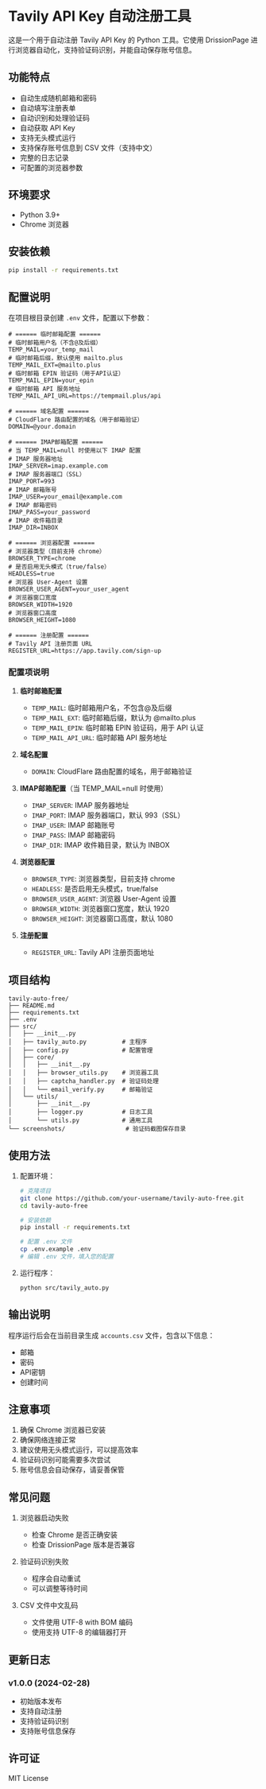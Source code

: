 # Tavily API Key 自动注册工具

这是一个用于自动注册 Tavily API Key 的 Python 工具。它使用 DrissionPage 进行浏览器自动化，支持验证码识别，并能自动保存账号信息。

## 功能特点

- 自动生成随机邮箱和密码
- 自动填写注册表单
- 自动识别和处理验证码
- 自动获取 API Key
- 支持无头模式运行
- 支持保存账号信息到 CSV 文件（支持中文）
- 完整的日志记录
- 可配置的浏览器参数

## 环境要求

- Python 3.9+
- Chrome 浏览器

## 安装依赖

```bash
pip install -r requirements.txt
```

## 配置说明

在项目根目录创建 `.env` 文件，配置以下参数：

```env
# ====== 临时邮箱配置 ======
# 临时邮箱用户名（不含@及后缀）
TEMP_MAIL=your_temp_mail
# 临时邮箱后缀，默认使用 mailto.plus
TEMP_MAIL_EXT=@mailto.plus
# 临时邮箱 EPIN 验证码（用于API认证）
TEMP_MAIL_EPIN=your_epin
# 临时邮箱 API 服务地址
TEMP_MAIL_API_URL=https://tempmail.plus/api

# ====== 域名配置 ======
# CloudFlare 路由配置的域名（用于邮箱验证）
DOMAIN=@your.domain

# ====== IMAP邮箱配置 ======
# 当 TEMP_MAIL=null 时使用以下 IMAP 配置
# IMAP 服务器地址
IMAP_SERVER=imap.example.com
# IMAP 服务器端口（SSL）
IMAP_PORT=993
# IMAP 邮箱账号
IMAP_USER=your_email@example.com
# IMAP 邮箱密码
IMAP_PASS=your_password
# IMAP 收件箱目录
IMAP_DIR=INBOX

# ====== 浏览器配置 ======
# 浏览器类型（目前支持 chrome）
BROWSER_TYPE=chrome
# 是否启用无头模式（true/false）
HEADLESS=true
# 浏览器 User-Agent 设置
BROWSER_USER_AGENT=your_user_agent
# 浏览器窗口宽度
BROWSER_WIDTH=1920
# 浏览器窗口高度
BROWSER_HEIGHT=1080

# ====== 注册配置 ======
# Tavily API 注册页面 URL
REGISTER_URL=https://app.tavily.com/sign-up
```

### 配置项说明

1. **临时邮箱配置**
   - `TEMP_MAIL`: 临时邮箱用户名，不包含@及后缀
   - `TEMP_MAIL_EXT`: 临时邮箱后缀，默认为 @mailto.plus
   - `TEMP_MAIL_EPIN`: 临时邮箱 EPIN 验证码，用于 API 认证
   - `TEMP_MAIL_API_URL`: 临时邮箱 API 服务地址

2. **域名配置**
   - `DOMAIN`: CloudFlare 路由配置的域名，用于邮箱验证

3. **IMAP邮箱配置**（当 TEMP_MAIL=null 时使用）
   - `IMAP_SERVER`: IMAP 服务器地址
   - `IMAP_PORT`: IMAP 服务器端口，默认 993（SSL）
   - `IMAP_USER`: IMAP 邮箱账号
   - `IMAP_PASS`: IMAP 邮箱密码
   - `IMAP_DIR`: IMAP 收件箱目录，默认为 INBOX

4. **浏览器配置**
   - `BROWSER_TYPE`: 浏览器类型，目前支持 chrome
   - `HEADLESS`: 是否启用无头模式，true/false
   - `BROWSER_USER_AGENT`: 浏览器 User-Agent 设置
   - `BROWSER_WIDTH`: 浏览器窗口宽度，默认 1920
   - `BROWSER_HEIGHT`: 浏览器窗口高度，默认 1080

5. **注册配置**
   - `REGISTER_URL`: Tavily API 注册页面地址

## 项目结构

```
tavily-auto-free/
├── README.md
├── requirements.txt
├── .env
├── src/
│   ├── __init__.py
│   ├── tavily_auto.py          # 主程序
│   ├── config.py               # 配置管理
│   ├── core/
│   │   ├── __init__.py
│   │   ├── browser_utils.py    # 浏览器工具
│   │   ├── captcha_handler.py  # 验证码处理
│   │   └── email_verify.py     # 邮箱验证
│   └── utils/
│       ├── __init__.py
│       ├── logger.py           # 日志工具
│       └── utils.py            # 通用工具
└── screenshots/                 # 验证码截图保存目录
```

## 使用方法

1. 配置环境：
   ```bash
   # 克隆项目
   git clone https://github.com/your-username/tavily-auto-free.git
   cd tavily-auto-free
   
   # 安装依赖
   pip install -r requirements.txt
   
   # 配置 .env 文件
   cp .env.example .env
   # 编辑 .env 文件，填入您的配置
   ```

2. 运行程序：
   ```bash
   python src/tavily_auto.py
   ```

## 输出说明

程序运行后会在当前目录生成 `accounts.csv` 文件，包含以下信息：
- 邮箱
- 密码
- API密钥
- 创建时间

## 注意事项

1. 确保 Chrome 浏览器已安装
2. 确保网络连接正常
3. 建议使用无头模式运行，可以提高效率
4. 验证码识别可能需要多次尝试
5. 账号信息会自动保存，请妥善保管

## 常见问题

1. 浏览器启动失败
   - 检查 Chrome 是否正确安装
   - 检查 DrissionPage 版本是否兼容

2. 验证码识别失败
   - 程序会自动重试
   - 可以调整等待时间

3. CSV 文件中文乱码
   - 文件使用 UTF-8 with BOM 编码
   - 使用支持 UTF-8 的编辑器打开

## 更新日志

### v1.0.0 (2024-02-28)
- 初始版本发布
- 支持自动注册
- 支持验证码识别
- 支持账号信息保存

## 许可证

MIT License 